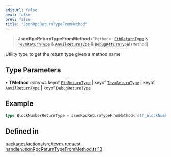 ```yaml
---
editUrl: false
next: false
prev: false
title: "JsonRpcReturnTypeFromMethod"
---
```


> **JsonRpcReturnTypeFromMethod**\<`TMethod`\>: [`EthReturnType`](/reference/tevm/actions/type-aliases/ethreturntype/) & [`TevmReturnType`](/reference/tevm/actions/type-aliases/tevmreturntype/) & [`AnvilReturnType`](/reference/tevm/actions/type-aliases/anvilreturntype/) & [`DebugReturnType`](/reference/tevm/actions/type-aliases/debugreturntype/)\[`TMethod`\]

Utility type to get the return type given a method name

## Type Parameters

• **TMethod** *extends* keyof [`EthReturnType`](/reference/tevm/actions/type-aliases/ethreturntype/) \| keyof [`TevmReturnType`](/reference/tevm/actions/type-aliases/tevmreturntype/) \| keyof [`AnvilReturnType`](/reference/tevm/actions/type-aliases/anvilreturntype/) \| keyof [`DebugReturnType`](/reference/tevm/actions/type-aliases/debugreturntype/)

## Example

```typescript
type BlockNumberReturnType = JsonRpcReturnTypeFromMethod<'eth_blockNumber'>
```

## Defined in

[packages/actions/src/tevm-request-handler/JsonRpcReturnTypeFromMethod.ts:13](https://github.com/evmts/tevm-monorepo/blob/main/packages/actions/src/tevm-request-handler/JsonRpcReturnTypeFromMethod.ts#L13)
